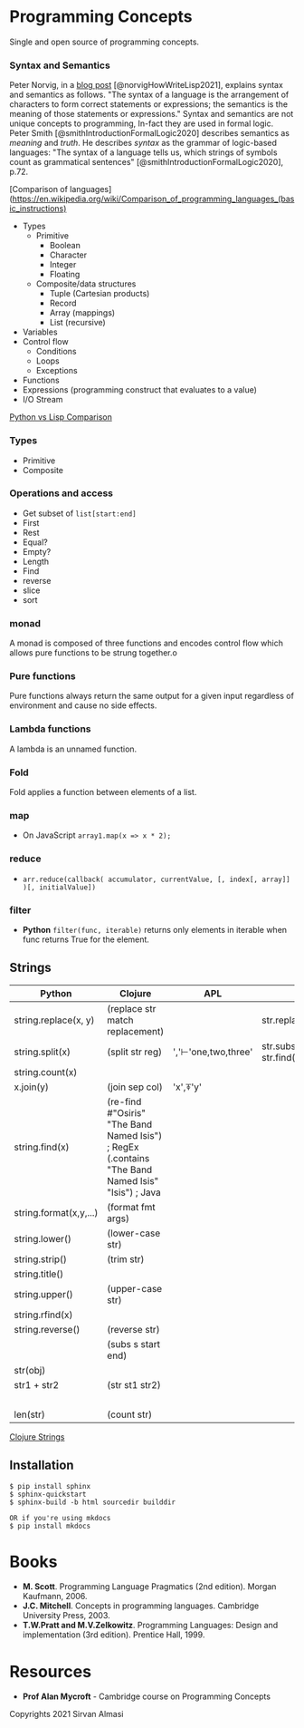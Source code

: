# Programming Concepts
Single and open source of programming concepts.

### Syntax and Semantics
Peter Norvig, in a [blog post](http://www.norvig.com/lispy.html) [@norvigHowWriteLisp2021], explains syntax and semantics as follows. "The
syntax of a language is the arrangement of characters to form correct statements or expressions; the semantics is the meaning of those statements or expressions." Syntax and semantics are not unique concepts to programming, In-fact they are used in formal logic. Peter Smith [@smithIntroductionFormalLogic2020] describes semantics as *meaning* and *truth*. He describes *syntax* as the grammar of logic-based languages: "The syntax of a language tells us, which strings of symbols count as grammatical sentences" [@smithIntroductionFormalLogic2020], p.72.

[Comparison of languages](https://en.wikipedia.org/wiki/Comparison_of_programming_languages_(basic_instructions)

* Types
    * Primitive
        * Boolean
        * Character
        * Integer
        * Floating
    * Composite/data structures
        * Tuple (Cartesian products)
        * Record
        * Array (mappings)
        * List (recursive)
* Variables
* Control flow
    * Conditions
    * Loops
    * Exceptions
* Functions
* Expressions (programming construct that evaluates to a value)
* I/O Stream

[Python vs Lisp Comparison](http://www.norvig.com/python-lisp.html)
### Types
* Primitive
* Composite

### Operations and access
* Get subset of `list[start:end]`
* First
* Rest
* Equal?
* Empty?
* Length
* Find
* reverse
* slice
* sort

### monad
A monad is composed of three functions and encodes control flow which allows
pure functions to be strung together.o

### Pure functions
Pure functions always return the same output for a given input regardless of environment and cause no side effects.

### Lambda functions
A lambda is an unnamed function.

### Fold
Fold applies a function between elements of a list.

### map
- On JavaScript ```array1.map(x => x * 2);```

### reduce
- ```arr.reduce(callback( accumulator, currentValue, [, index[, array]] )[, initialValue])```

### filter
- **Python** ```filter(func, iterable)``` returns only elements in iterable when func returns True for the element.

## Strings
| Python                 | Clojure                                                                                            | APL                 | C++                            | Rust                      |
|------------------------|----------------------------------------------------------------------------------------------------|---------------------|--------------------------------|---------------------------|
| string.replace(x, y)   | (replace str match replacement)                                                                    |                     | str.replace(19,6,str1,7,6)     | str.replace(x, y)         |
| string.split(x)        | (split str reg)                                                                                    | ','⊢'one,two,three' | str.substr(0, str.find(delim)) | str.split(x)              |
| string.count(x)        |                                                                                                    |                     |                                | str.matches(str1).count() |
| x.join(y)              | (join sep col)                                                                                     | 'x',⍕'y'            |                                |                           |
| string.find(x)         | (re-find #"Osiris" "The Band Named Isis") ; RegEx (.contains "The Band Named Isis" "Isis")  ; Java |                     |                                |                           |
| string.format(x,y,...) | (format fmt args)                                                                                  |                     |                                |                           |
| string.lower()         | (lower-case str)                                                                                   |                     |                                |                           |
| string.strip()         | (trim str)                                                                                         |                     |                                | str.trim()                |
| string.title()         |                                                                                                    |                     |                                |                           |
| string.upper()         | (upper-case str)                                                                                   |                     |                                |                           |
| string.rfind(x)        |                                                                                                    |                     |                                |                           |
| string.reverse()       | (reverse str)                                                                                      |                     |                                |                           |
|                        | (subs s start end)                                                                                 |                     |                                |                           |
| str(obj)               |                                                                                                    |                     |                                | to_string()               |
| str1 + str2            | (str st1 str2)                                                                                     |                     |                                | push()                    |
|                        |                                                                                                    |                     |                                | chars()                   |
| len(str)               | (count str)                                                                                        |                     |                                | len()                     |



[Clojure Strings](https://www.tutorialspoint.com/clojure/clojure_strings.htm)

## Installation
```
$ pip install sphinx
$ sphinx-quickstart
$ sphinx-build -b html sourcedir builddir

OR if you're using mkdocs
$ pip install mkdocs
```

# Books
- **M. Scott**. Programming Language Pragmatics (2nd edition).
Morgan Kaufmann, 2006.
- **J.C. Mitchell**. Concepts in programming languages.
Cambridge University Press, 2003.
- **T.W.Pratt and M.V.Zelkowitz**. Programming Languages: Design and implementation (3rd edition).
Prentice Hall, 1999.

# Resources
- **Prof Alan Mycroft** - Cambridge course on Programming Concepts


Copyrights 2021 Sirvan Almasi
